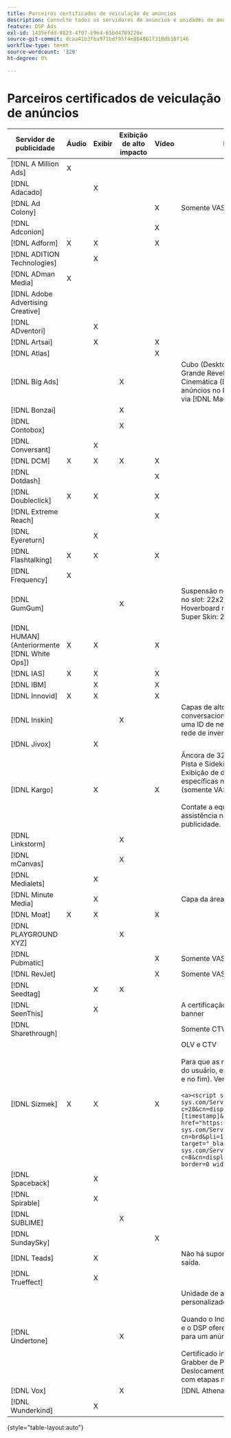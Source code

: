 ```yaml
---
title: Parceiros certificados de veiculação de anúncios
description: Consulte todos os servidores de anúncios e unidades de anúncios certificados.
feature: DSP Ads
exl-id: 1435efdd-8823-4f07-b9e4-65bd4789226e
source-git-commit: dcaa41b3fba971bdf95f4e884861f318db18f146
workflow-type: tm+mt
source-wordcount: '329'
ht-degree: 0%

---
```


# Parceiros certificados de veiculação de anúncios

| Servidor de publicidade | Áudio | Exibir | Exibição de alto impacto | Vídeo | Requisitos especiais e notas |
| --- | --- | --- | --- | --- | --- |
| [!DNL A Million Ads] | X | | | | |
| [!DNL Adacado] | | X | | | |
| [!DNL Ad Colony] | | | | X | Somente VAST para dispositivos móveis |
| [!DNL Adconion] | | | | X | |
| [!DNL Adform] | X | X | | X | |
| [!DNL ADITION Technologies] | | X | | | |
| [!DNL ADman Media] | X | | | | |
| [!DNL Adobe Advertising Creative] | | | | | |
| [!DNL ADventori] | | X | | | |
| [!DNL Artsai] | | X | | X | |
| [!DNL Atlas] | | | | X | |
| [!DNL Big Ads] | | | X | | Cubo (Desktop), Cubo (Mobile), Cartões (Desktop), Grande Revelação (Desktop), Cine-Cube (Desktop), Cinemática (Desktop). Configure todos esses tipos de anúncios no DSP como 300x250. Certificado apenas via [!DNL Magnite DV+]. |
| [!DNL Bonzai] | | | X | | |
| [!DNL Contobox] | | | X | | |
| [!DNL Conversant] | | X | | | |
| [!DNL DCM] | X | X | X | X | |
| [!DNL Dotdash] | | | | X | |
| [!DNL Doubleclick] | X | X | | X | |
| [!DNL Extreme Reach] | | | | X | |
| [!DNL Eyereturn] | | X | | | |
| [!DNL Flashtalking] | X | X | | X | |
| [!DNL Frequency] | X | | | | |
| [!DNL GumGum] | | | X | | Suspensão no slot: 21x21; Vídeo móvel de suspensão no slot: 22x22; Desktop de suspensão no slot: 24x24; Hoverboard no slot: 25x25; Velocidade no slot: 26x26; Super Skin: 29x29; Canto expansível na tela: 20x20 |
| [!DNL HUMAN] (Anteriormente [!DNL White Ops]) | X | X | | X | |
| [!DNL IAS] | X | X | | X | |
| [!DNL IBM] | | X | | X | |
| [!DNL Innovid] | X | X | | X | |
| [!DNL Inskin] | | | X | | Capas de alto impacto (incluindo anúncios conversacionais Cavai) devem ser servidas a partir de uma ID de negócios de exibição 180x150 em toda a rede de inventário Inskin. |
| [!DNL Jivox] | | X | | | |
| [!DNL Kargo] | | X | | X | Âncora de 320x50, BYOC, Passar o mouse, Sair, Sair, Pista e Sidekick; 300x250 Outstream, HighRise; Exibição de desktop padrão (IDs de plug-in de anúncio específicas não são necessárias); Âncora de vídeo (somente VAST); CTV via [!DNL Pubmatic]</br></br>Contate a equipe de conta da Adobe para obter assistência na configuração das unidades de publicidade. |
| [!DNL Linkstorm] | | | X | | |
| [!DNL mCanvas] | | | X | | |
| [!DNL Medialets] | | X | | | |
| [!DNL Minute Media] | | X | | | Capa da área de trabalho (970x250) |
| [!DNL Moat] | X | X | | X | |
| [!DNL PLAYGROUND XYZ] | | | X | | |
| [!DNL Pubmatic] | | | | X | Somente VAST |
| [!DNL RevJet] | | | | X | Somente VAST |
| [!DNL Seedtag] | | X | X | | |
| [!DNL SeenThis] | | X | | | A certificação de exibição inclui tags de vídeo em banner |
| [!DNL Sharethrough] | | | | | Somente CTV, Nativo e Outstream |
| [!DNL Sizmek] | X | X | | X | OLV e CTV</br></br>Para que as marcas sejam renderizadas na interface do usuário, envolva a marca com `<a>` marcas (no início e no fim). Ver marca de exemplo abaixo:</br></br>`<a><script src="https://bs.serving-sys.com/Serving/adServer.bs?c=28&cn=display&pli=1074570064&w=900&h=550&ord=[timestamp]&ifrm=-1&z=0"></script> <noscript> <a href="https://bs.serving-sys.com/Serving/adServer.bs?cn=brd&pli=1074570064&Page=&Pos=-602368150" target="_blank"> <img src="https://bs.serving-sys.com/Serving/adServer.bs?c=8&cn=display&pli=1074570064&Page=&Pos=-602368150" border=0 width=900 height=550></a> </noscript><a>` |
| [!DNL Spaceback] | | X | | | |
| [!DNL Spirable] | | X | | | |
| [!DNL SUBLIME] | | | X | | |
| [!DNL SundaySky] | | | | X | |
| [!DNL Teads] | | X | | | Não há suporte disponível para VPAID no inventário de saída. |
| [!DNL Trueffect] | | X | | | |
| [!DNL Undertone] | | | X | | Unidade de anúncio do Capturador de página personalizado carregada como 180x150 no DSP</br></br>Quando o Index Exchange passa um leilão de 180x150 e o DSP oferece uma impressão, o criativo se expande para um anúncio de exibição de página inteira.</br></br>Certificado inicialmente para unidades de anúncio Grabber de Página, Aderência Expansível e Deslocamento de Tela. Isso precisa ser recertificado, com etapas marcadas para os processos. |
| [!DNL Vox] | | | X | | [!DNL Athena] unidades de publicidade |
| [!DNL Wunderkind] | | X | | | |

{style="table-layout:auto"}
